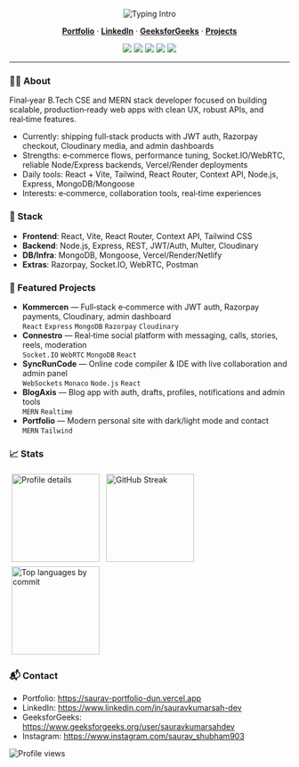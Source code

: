 <!-- Centered Hero -->
<p align="center">
  <img src="https://readme-typing-svg.demolab.com?font=Inter&weight=700&size=28&duration=2800&pause=1000&color=22D3EE&center=true&vCenter=true&width=700&lines=Hi%2C+I'm+Saurav+Kumar+Sah;MERN+Stack+Developer;I+build+scalable+web+apps+%26+real-time+experiences" alt="Typing Intro" />
</p>

<p align="center">
  <a href="https://saurav-portfolio-dun.vercel.app"><b>Portfolio</b></a> ·
  <a href="https://www.linkedin.com/in/sauravkumarsah-dev"><b>LinkedIn</b></a> ·
  <a href="https://www.geeksforgeeks.org/user/sauravkumarsahdev/"><b>GeeksforGeeks</b></a> ·
  <a href="https://github.com/saurav-kumar-sah-dev?tab=repositories"><b>Projects</b></a>
</p>

<p align="center">
  <img src="https://img.shields.io/badge/MERN-111827?style=for-the-badge&logo=mongodb&logoColor=4ade80" />
  <img src="https://img.shields.io/badge/React-111827?style=for-the-badge&logo=react&logoColor=61DAFB" />
  <img src="https://img.shields.io/badge/Node.js-111827?style=for-the-badge&logo=node.js&logoColor=6DA55F" />
  <img src="https://img.shields.io/badge/Tailwind-111827?style=for-the-badge&logo=tailwindcss&logoColor=38BDF8" />
  <img src="https://img.shields.io/badge/MongoDB-111827?style=for-the-badge&logo=mongodb&logoColor=4ade80" />
</p>

---

### 👨‍💻 About
Final‑year B.Tech CSE and MERN stack developer focused on building scalable, production‑ready web apps with clean UX, robust APIs, and real‑time features.

- Currently: shipping full‑stack products with JWT auth, Razorpay checkout, Cloudinary media, and admin dashboards
- Strengths: e‑commerce flows, performance tuning, Socket.IO/WebRTC, reliable Node/Express backends, Vercel/Render deployments
- Daily tools: React + Vite, Tailwind, React Router, Context API, Node.js, Express, MongoDB/Mongoose
- Interests: e‑commerce, collaboration tools, real‑time experiences


### 🧰 Stack
- **Frontend**: React, Vite, React Router, Context API, Tailwind CSS
- **Backend**: Node.js, Express, REST, JWT/Auth, Multer, Cloudinary
- **DB/Infra**: MongoDB, Mongoose, Vercel/Render/Netlify
- **Extras**: Razorpay, Socket.IO, WebRTC, Postman

### 🚀 Featured Projects
- **Kommercen** — Full‑stack e‑commerce with JWT auth, Razorpay payments, Cloudinary, admin dashboard  
  `React` `Express` `MongoDB` `Razorpay` `Cloudinary`
- **Connestro** — Real‑time social platform with messaging, calls, stories, reels, moderation  
  `Socket.IO` `WebRTC` `MongoDB` `React`
- **SyncRunCode** — Online code compiler & IDE with live collaboration and admin panel  
  `WebSockets` `Monaco` `Node.js` `React`
- **BlogAxis** — Blog app with auth, drafts, profiles, notifications and admin tools  
  `MERN` `Realtime`
- **Portfolio** — Modern personal site with dark/light mode and contact  
  `MERN` `Tailwind`

### 📈 Stats
<div align="left">
  <img
    src="https://github-profile-summary-cards.vercel.app/api/cards/profile-details?username=saurav-kumar-sah-dev&theme=tokyonight"
    alt="Profile details"
    height="158"
    style="vertical-align:top; margin:4px;"
  />
<a href="https://git.io/streak-stats">
  <img src="https://streak-stats.demolab.com?user=saurav-kumar-sah-dev&theme=tokyonight&hide_border=true" 
       alt="GitHub Streak" height="158" style="vertical-align:top; margin:4px;" />
</a>

</div>
<div align="left">
  <img
    src="https://github-profile-summary-cards.vercel.app/api/cards/most-commit-language?username=saurav-kumar-sah-dev&theme=tokyonight"
    alt="Top languages by commit"
    height="158"
    style="margin:4px;"
  />
</div>

### 📬 Contact
- Portfolio: https://saurav-portfolio-dun.vercel.app
- LinkedIn: https://www.linkedin.com/in/sauravkumarsah-dev
- GeeksforGeeks: https://www.geeksforgeeks.org/user/sauravkumarsahdev
- Instagram: https://www.instagram.com/saurav_shubham903

<p align="left">
  <img src="https://komarev.com/ghpvc/?username=saurav-kumar-sah-dev&style=flat-square&color=0ea5e9" alt="Profile views" />
</p>
